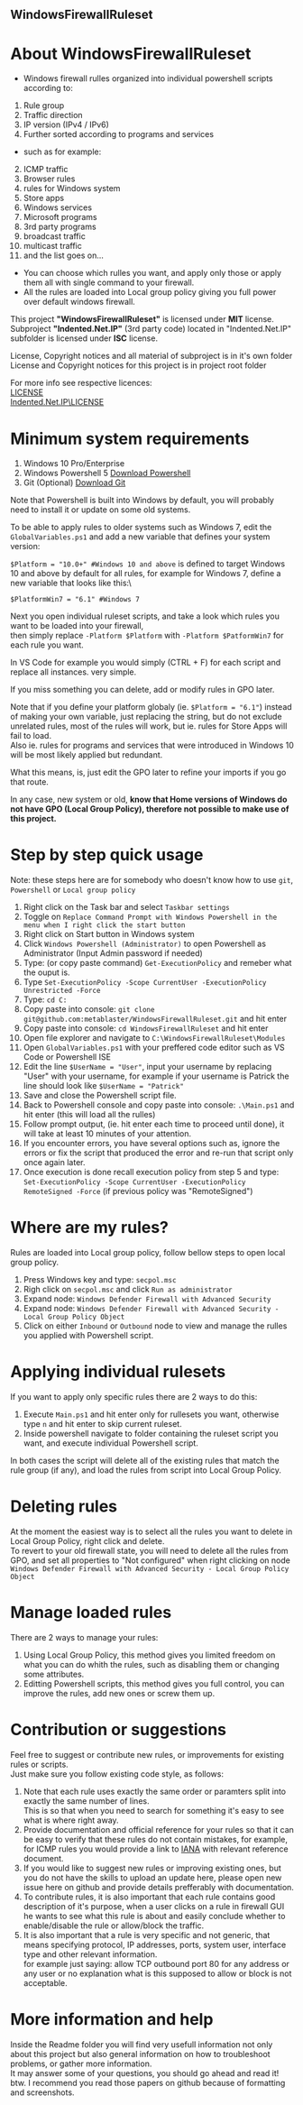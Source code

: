 ## WindowsFirewallRuleset

# About WindowsFirewallRuleset
- Windows firewall rulles organized into individual powershell scripts according to:
1. Rule group
2. Traffic direction
3. IP version (IPv4 / IPv6)
4. Further sorted according to programs and services

- such as for example:
2. ICMP traffic
3. Browser rules
4. rules for Windows system
5. Store apps
6. Windows services
7. Microsoft programs
8. 3rd party programs
9. broadcast traffic
10. multicast traffic
11. and the list goes on... 

- You can choose which rulles you want, and apply only those or apply them all with single command to your firewall.
- All the rules are loaded into Local group policy giving you full power over default windows firewall.

This project **"WindowsFirewallRuleset"** is licensed under **MIT** license.\
Subproject **"Indented.Net.IP"** (3rd party code) located in "Indented.Net.IP" subfolder is licensed under **ISC** license.

License, Copyright notices and all material of subproject is in it's own folder\
License and Copyright notices for this project is in project root folder

For more info see respective licences:\
[LICENSE](https://raw.githubusercontent.com/metablaster/WindowsFirewallRuleset/master/LICENSE)\
[Indented.Net.IP\LICENSE](https://raw.githubusercontent.com/metablaster/WindowsFirewallRuleset/master/Indented.Net.IP/LICENSE)

# Minimum system requirements
1. Windows 10 Pro/Enterprise
2. Windows Powershell 5 [Download Powershell](https://github.com/PowerShell/PowerShell)
3. Git (Optional) [Download Git](https://git-scm.com/downloads)

Note that Powershell is built into Windows by default, you will probably need to install it or update on some old systems.

To be able to apply rules to older systems such as Windows 7, edit the `GlobalVariables.ps1` and add a new variable that defines your system version:

```$Platform = "10.0+" #Windows 10 and above``` is defined to target Windows 10 and above by default for all rules, for example for Windows 7, define a new variable that looks like this:\

```$PlatformWin7 = "6.1" #Windows 7```

Next you open individual ruleset scripts, and take a look which rules you want to be loaded into your firewall,\
then simply replace ```-Platform $Platform``` with ```-Platform $PatformWin7``` for each rule you want.

In VS Code for example you would simply (CTRL + F) for each script and replace all instances. very simple.

If you miss something you can delete, add or modify rules in GPO later.

Note that if you define your platform globaly (ie. ```$Platform = "6.1"```) instead of making your own variable, just replacing the string, but do not exclude unrelated rules, most of the rules will work, but ie. rules for Store Apps will fail to load.\
Also ie. rules for programs and services that were introduced in Windows 10 will be most likely applied but redundant.

What this means, is, just edit the GPO later to refine your imports if you go that route.

In any case, new system or old, **know that Home versions of Windows do not have GPO (Local Group Policy), therefore not possible to make use of this project.**

# Step by step quick usage
Note: these steps here are for somebody who doesn't know how to use `git`, `Powershell` or `Local group policy`
1. Right click on the Task bar and select `Taskbar settings`
2. Toggle on `Replace Command Prompt with Windows Powershell in the menu when I right click the start button`
3. Right click on Start button in Windows system
4. Click `Windows Powershell (Administrator)` to open Powershell as Administrator (Input Admin password if needed)
5. Type: (or copy paste command) ```Get-ExecutionPolicy``` and remeber what the ouput is.
6. Type ```Set-ExecutionPolicy -Scope CurrentUser -ExecutionPolicy Unrestricted -Force```
7. Type: ```cd C:```
8. Copy paste into console: ```git clone git@github.com:metablaster/WindowsFirewallRuleset.git``` and hit enter
9. Copy paste into console: ```cd WindowsFirewallRuleset``` and hit enter
10. Open file explorer and navigate to `C:\WindowsFirewallRuleset\Modules`
11. Open `GlobalVariables.ps1` with your preffered code editor such as VS Code or Powershell ISE
12. Edit the line `$UserName = "User"`, input your username by replacing "User" with your username,
for example if your username is Patrick the line should look like `$UserName = "Patrick"`
13. Save and close the Powershell script file.
14. Back to Powershell console and copy paste into console: ```.\Main.ps1``` and hit enter (this will load all the rulles)
15. Follow prompt output, (ie. hit enter each time to proceed until done), it will take at least 10 minutes of your attention.
16. If you encounter errors, you have several options such as, ignore the errors or fix the script that produced the error and re-run that script only once again later.
17. Once execution is done recall execution policy from step 5 and type:\
```Set-ExecutionPolicy -Scope CurrentUser -ExecutionPolicy RemoteSigned -Force``` (if previous policy was "RemoteSigned")

# Where are my rules?
Rules are loaded into Local group policy, follow bellow steps to open local group policy.
1. Press Windows key and type: `secpol.msc`
2. Righ click on `secpol.msc` and click `Run as administrator`
2. Expand node: `Windows Defender Firewall with Advanced Security`
3. Expand node: `Windows Defender Firewall with Advanced Security - Local Group Policy Object`
4. Click on either `Inbound` or `Outbound` node to view and manage the rulles you applied with Powershell script.

# Applying individual rulesets
If you want to apply only specific rules there are 2 ways to do this:
1. Execute `Main.ps1` and hit enter only for rullesets you want, otherwise type `n` and hit enter to skip current ruleset.
2. Inside powershell navigate to folder containing the ruleset script you want, and execute individual Powershell script.

In both cases the script will delete all of the existing rules that match the rule group (if any), and load the rules from script
into Local Group Policy.

# Deleting rules
At the moment the easiest way is to select all the rules you want to delete in Local Group Policy, right click and delete.\
To revert to your old firewall state, you will need to delete all the rules from GPO, and set all properties to "Not configured" when right clicking on node `Windows Defender Firewall with Advanced Security - Local Group Policy Object`

# Manage loaded rules
There are 2 ways to manage your rules:
1. Using Local Group Policy, this method gives you limited freedom on what you can do whith the rules, such as disabling them or changing some attributes.
2. Editting Powershell scripts, this method gives you full control, you can improve the rules, add new ones or screw them up.

# Contribution or suggestions
Feel free to suggest or contribute new rules, or improvements for existing rules or scripts.\
Just make sure you follow existing code style, as follows:
1. Note that each rule uses exactly the same order or paramters split into exactly the same number of lines.\
This is so that when you need to search for something it's easy to see what is where right away.
2. Provide documentation and official reference for your rules so that it can be easy to verify that these rules do not contain mistakes, for example, for ICMP rules you would provide a link to [IANA](https://www.iana.org/) with relevant reference document.
3. If you would like to suggest new rules or improving existing ones, but you do not have the skills to upload an update here, please open new issue here on github and provide details prefferably with documentation.
4. To contribute rules, it is also important that each rule contains good description of it's purpose, when a user clicks on a rule in firewall GUI he wants to see what this rule is about and easily conclude whether to enable/disable the rule or allow/block the traffic.
5. It is also important that a rule is very specific and not generic, that means specifying protocol, IP addresses, ports, system user, interface type and other relevant information.\
for example just saying: allow TCP outbound port 80 for any address or any user or no explanation what is this supposed to allow or block is not acceptable.

# More information and help
Inside the Readme folder you will find very usefull information not only about this project but also general information on how to troubleshoot problems, or gather more information.\
It may answer some of your questions, you should go ahead and read it!\
btw. I recommend you read those papers on github because of formatting and screenshots.

